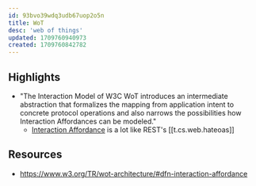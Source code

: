 ```yaml
---
id: 93bvo39wdq3udb67uop2o5n
title: WoT
desc: 'web of things'
updated: 1709760940973
created: 1709760842782
---
```


## Highlights

- "The Interaction Model of W3C WoT introduces an intermediate abstraction that formalizes the mapping from application intent to concrete protocol operations and also narrows the possibilities how Interaction Affordances can be modeled."
  - [Interaction Affordance](https://www.w3.org/TR/wot-architecture/#dfn-interaction-affordance) is a lot like REST's [[t.cs.web.hateoas]]


## Resources

- https://www.w3.org/TR/wot-architecture/#dfn-interaction-affordance
